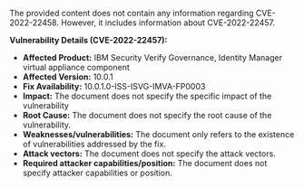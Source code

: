 The provided content does not contain any information regarding CVE-2022-22458. However, it includes information about CVE-2022-22457.

**Vulnerability Details (CVE-2022-22457):**

*   **Affected Product:** IBM Security Verify Governance, Identity Manager virtual appliance component
*   **Affected Version:** 10.0.1
*   **Fix Availability:** 10.0.1.0-ISS-ISVG-IMVA-FP0003
*   **Impact:** The document does not specify the specific impact of the vulnerability
*   **Root Cause:** The document does not specify the root cause of the vulnerability.
*   **Weaknesses/vulnerabilities:** The document only refers to the existence of vulnerabilities addressed by the fix.
*   **Attack vectors:** The document does not specify the attack vectors.
*  **Required attacker capabilities/position:** The document does not specify attacker capabilities or position.